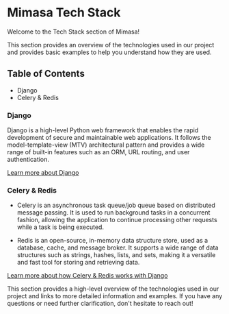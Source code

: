 # Mimasa Tech Stack

Welcome to the Tech Stack section of Mimasa!

This section provides an overview of the technologies used in our project and provides basic examples to help you understand how they are used.

## Table of Contents

- Django
- Celery & Redis

### Django

Django is a high-level Python web framework that enables the rapid development of secure and maintainable web applications. It follows the model-template-view (MTV) architectural pattern and provides a wide range of built-in features such as an ORM, URL routing, and user authentication.

[Learn more about Django](https://www.djangoproject.com/)

### Celery & Redis

- Celery is an asynchronous task queue/job queue based on distributed message passing. It is used to run background tasks in a concurrent fashion, allowing the application to continue processing other requests while a task is being executed.

- Redis is an open-source, in-memory data structure store, used as a database, cache, and message broker. It supports a wide range of data structures such as strings, hashes, lists, and sets, making it a versatile and fast tool for storing and retrieving data.

[Learn more about how Celery & Redis works with Django](./celery_and_redis.md)

This section provides a high-level overview of the technologies used in our project and links to more detailed information and examples. If you have any questions or need further clarification, don't hesitate to reach out!

